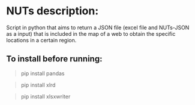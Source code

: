 # NUTs description:
Script in python that aims to return a JSON file (excel file and NUTs-JSON as a input) that is included in the map of a web to obtain the specific locations in a certain region.

## To install before running:
>pip install pandas

>pip install xlrd

>pip install xlsxwriter
